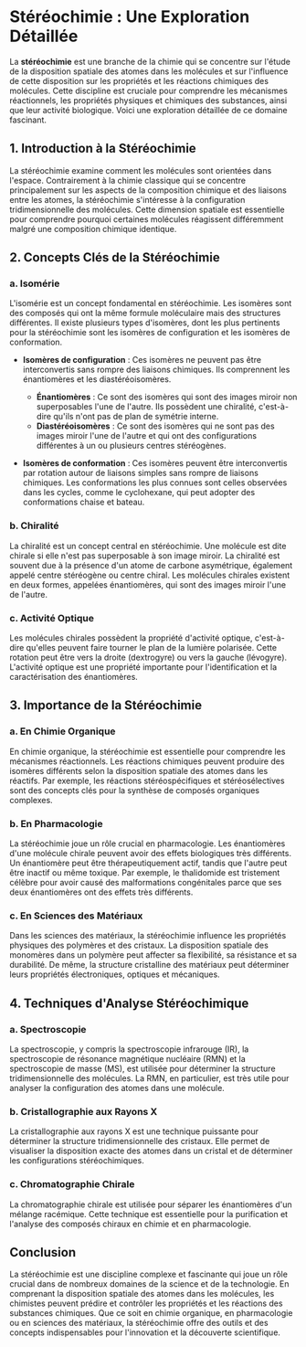 # Stéréochimie : Une Exploration Détaillée

La **stéréochimie** est une branche de la chimie qui se concentre sur l'étude de la disposition spatiale des atomes dans les molécules et sur l'influence de cette disposition sur les propriétés et les réactions chimiques des molécules. Cette discipline est cruciale pour comprendre les mécanismes réactionnels, les propriétés physiques et chimiques des substances, ainsi que leur activité biologique. Voici une exploration détaillée de ce domaine fascinant.

## 1. Introduction à la Stéréochimie

La stéréochimie examine comment les molécules sont orientées dans l'espace. Contrairement à la chimie classique qui se concentre principalement sur les aspects de la composition chimique et des liaisons entre les atomes, la stéréochimie s'intéresse à la configuration tridimensionnelle des molécules. Cette dimension spatiale est essentielle pour comprendre pourquoi certaines molécules réagissent différemment malgré une composition chimique identique.

## 2. Concepts Clés de la Stéréochimie

### a. Isomérie

L'isomérie est un concept fondamental en stéréochimie. Les isomères sont des composés qui ont la même formule moléculaire mais des structures différentes. Il existe plusieurs types d'isomères, dont les plus pertinents pour la stéréochimie sont les isomères de configuration et les isomères de conformation.

- **Isomères de configuration** : Ces isomères ne peuvent pas être interconvertis sans rompre des liaisons chimiques. Ils comprennent les énantiomères et les diastéréoisomères.
  - **Énantiomères** : Ce sont des isomères qui sont des images miroir non superposables l'une de l'autre. Ils possèdent une chiralité, c'est-à-dire qu'ils n'ont pas de plan de symétrie interne.
  - **Diastéréoisomères** : Ce sont des isomères qui ne sont pas des images miroir l'une de l'autre et qui ont des configurations différentes à un ou plusieurs centres stéréogènes.

- **Isomères de conformation** : Ces isomères peuvent être interconvertis par rotation autour de liaisons simples sans rompre de liaisons chimiques. Les conformations les plus connues sont celles observées dans les cycles, comme le cyclohexane, qui peut adopter des conformations chaise et bateau.

### b. Chiralité

La chiralité est un concept central en stéréochimie. Une molécule est dite chirale si elle n'est pas superposable à son image miroir. La chiralité est souvent due à la présence d'un atome de carbone asymétrique, également appelé centre stéréogène ou centre chiral. Les molécules chirales existent en deux formes, appelées énantiomères, qui sont des images miroir l'une de l'autre.

### c. Activité Optique

Les molécules chirales possèdent la propriété d'activité optique, c'est-à-dire qu'elles peuvent faire tourner le plan de la lumière polarisée. Cette rotation peut être vers la droite (dextrogyre) ou vers la gauche (lévogyre). L'activité optique est une propriété importante pour l'identification et la caractérisation des énantiomères.

## 3. Importance de la Stéréochimie

### a. En Chimie Organique

En chimie organique, la stéréochimie est essentielle pour comprendre les mécanismes réactionnels. Les réactions chimiques peuvent produire des isomères différents selon la disposition spatiale des atomes dans les réactifs. Par exemple, les réactions stéréospécifiques et stéréosélectives sont des concepts clés pour la synthèse de composés organiques complexes.

### b. En Pharmacologie

La stéréochimie joue un rôle crucial en pharmacologie. Les énantiomères d'une molécule chirale peuvent avoir des effets biologiques très différents. Un énantiomère peut être thérapeutiquement actif, tandis que l'autre peut être inactif ou même toxique. Par exemple, le thalidomide est tristement célèbre pour avoir causé des malformations congénitales parce que ses deux énantiomères ont des effets très différents.

### c. En Sciences des Matériaux

Dans les sciences des matériaux, la stéréochimie influence les propriétés physiques des polymères et des cristaux. La disposition spatiale des monomères dans un polymère peut affecter sa flexibilité, sa résistance et sa durabilité. De même, la structure cristalline des matériaux peut déterminer leurs propriétés électroniques, optiques et mécaniques.

## 4. Techniques d'Analyse Stéréochimique

### a. Spectroscopie

La spectroscopie, y compris la spectroscopie infrarouge (IR), la spectroscopie de résonance magnétique nucléaire (RMN) et la spectroscopie de masse (MS), est utilisée pour déterminer la structure tridimensionnelle des molécules. La RMN, en particulier, est très utile pour analyser la configuration des atomes dans une molécule.

### b. Cristallographie aux Rayons X

La cristallographie aux rayons X est une technique puissante pour déterminer la structure tridimensionnelle des cristaux. Elle permet de visualiser la disposition exacte des atomes dans un cristal et de déterminer les configurations stéréochimiques.

### c. Chromatographie Chirale

La chromatographie chirale est utilisée pour séparer les énantiomères d'un mélange racémique. Cette technique est essentielle pour la purification et l'analyse des composés chiraux en chimie et en pharmacologie.

## Conclusion

La stéréochimie est une discipline complexe et fascinante qui joue un rôle crucial dans de nombreux domaines de la science et de la technologie. En comprenant la disposition spatiale des atomes dans les molécules, les chimistes peuvent prédire et contrôler les propriétés et les réactions des substances chimiques. Que ce soit en chimie organique, en pharmacologie ou en sciences des matériaux, la stéréochimie offre des outils et des concepts indispensables pour l'innovation et la découverte scientifique.